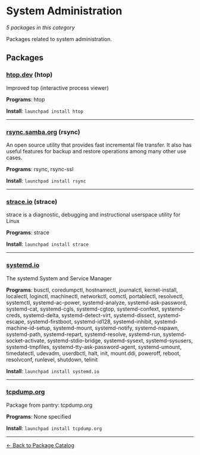 # System Administration

*5 packages in this category*

Packages related to system administration.

## Packages

### [htop.dev](../packages/htop.dev/index.md) (htop)

Improved top (interactive process viewer)

**Programs**: htop

**Install**: `launchpad install htop`

---

### [rsync.samba.org](../packages/rsync.samba.org/index.md) (rsync)

An open source utility that provides fast incremental file transfer. It also has useful features for backup and restore operations among many other use cases.

**Programs**: rsync, rsync-ssl

**Install**: `launchpad install rsync`

---

### [strace.io](../packages/strace.io/index.md) (strace)

strace is a diagnostic, debugging and instructional userspace utility for Linux

**Programs**: strace

**Install**: `launchpad install strace`

---

### [systemd.io](../packages/systemd.io/index.md)

The systemd System and Service Manager

**Programs**: busctl, coredumpctl, hostnamectl, journalctl, kernel-install, localectl, loginctl, machinectl, networkctl, oomctl, portablectl, resolvectl, systemctl, systemd-ac-power, systemd-analyze, systemd-ask-password, systemd-cat, systemd-cgls, systemd-cgtop, systemd-confext, systemd-creds, systemd-delta, systemd-detect-virt, systemd-dissect, systemd-escape, systemd-firstboot, systemd-id128, systemd-inhibit, systemd-machine-id-setup, systemd-mount, systemd-notify, systemd-nspawn, systemd-path, systemd-repart, systemd-resolve, systemd-run, systemd-socket-activate, systemd-stdio-bridge, systemd-sysext, systemd-sysusers, systemd-tmpfiles, systemd-tty-ask-password-agent, systemd-umount, timedatectl, udevadm, userdbctl, halt, init, mount.ddi, poweroff, reboot, resolvconf, runlevel, shutdown, telinit

**Install**: `launchpad install systemd.io`

---

### [tcpdump.org](../packages/tcpdump.org/index.md)

Package from pantry: tcpdump.org

**Programs**: None specified

**Install**: `launchpad install tcpdump.org`

---

[← Back to Package Catalog](../package-catalog.md)
